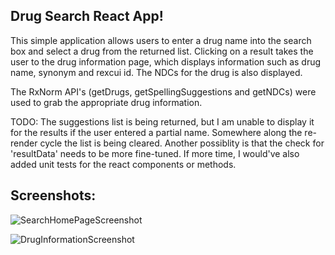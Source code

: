## Drug Search React App! ##

This simple application allows users to enter a drug name into the search box and select a drug from the returned list. Clicking on a result takes the user to the drug information page, which displays information such as drug name, synonym and rexcui id. The NDCs for the drug is also displayed.

The RxNorm API's (getDrugs, getSpellingSuggestions and getNDCs) were used to grab the appropriate drug information. 

TODO: The suggestions list is being returned, but I am unable to display it for the results if the user entered a partial name. Somewhere along the re-render cycle the list is being cleared. Another possiblity is that the check for 'resultData' needs to be more fine-tuned. If more time, I would've also added unit tests for the react components or methods. 

## Screenshots: ##

![SearchHomePageScreenshot](https://user-images.githubusercontent.com/19416227/135561119-856454b4-5a51-4165-8d17-d5a89b6d0ef5.png)

![DrugInformationScreenshot](https://user-images.githubusercontent.com/19416227/135561136-f6d13935-8dd0-4b4e-8bd6-bd2687a2d254.png)
